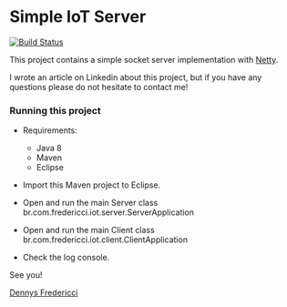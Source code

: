 # Simple IoT Server

[![Build Status](https://travis-ci.org/dennysfredericci/simple-iot-server.svg?branch=master)](https://travis-ci.org/dennysfredericci/simple-iot-server)

This project contains a simple socket server implementation with [Netty](http://www.netty.io).

I wrote an article on Linkedin about this project, but if you have any questions please do not hesitate to contact me!

### Running this project

   - Requirements:
      - Java 8
      - Maven
      - Eclipse

   - Import this Maven project to Eclipse.
   - Open and run the main Server class br.com.fredericci.iot.server.ServerApplication
   - Open and run the main Client class br.com.fredericci.iot.client.ClientApplication
   - Check the log console.

See you!

[Dennys Fredericci](http://linkedin.com/in/dennysfredericci/)

